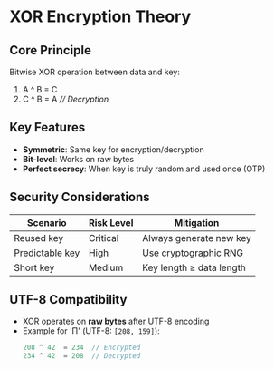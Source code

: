 # XOR Encryption Theory

## Core Principle
Bitwise XOR operation between data and key:

1. A ^ B = C 
2. C ^ B = A *// Decryption*

## Key Features
- **Symmetric**: Same key for encryption/decryption
- **Bit-level**: Works on raw bytes
- **Perfect secrecy**: When key is truly random and used once (OTP)

## Security Considerations
| Scenario          | Risk Level | Mitigation               |
|-------------------|------------|--------------------------|
| Reused key        | Critical   | Always generate new key  |
| Predictable key   | High       | Use cryptographic RNG    |
| Short key         | Medium     | Key length ≥ data length |

## UTF-8 Compatibility
- XOR operates on **raw bytes** after UTF-8 encoding
- Example for 'П' (UTF-8: `[208, 159]`):
  ```rust
  208 ^ 42  = 234  // Encrypted
  234 ^ 42  = 208  // Decrypted